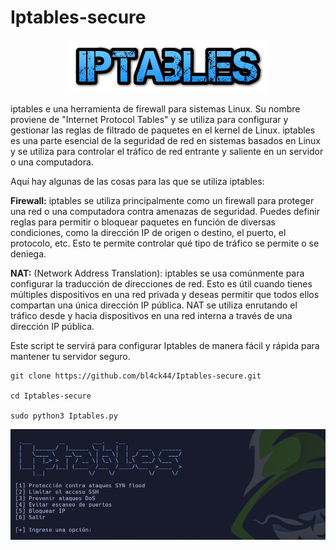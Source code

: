 # Iptables-secure

<p align="center">
<img src="Logotipo.png">
</p>

iptables e una herramienta de firewall para sistemas Linux. Su nombre proviene de "Internet Protocol Tables" y se utiliza para configurar y gestionar las reglas de filtrado de paquetes en el kernel de Linux. iptables es una parte esencial de la seguridad de red en sistemas basados en Linux y se utiliza para controlar el tráfico de red entrante y saliente en un servidor o una computadora.

Aquí hay algunas de las cosas para las que se utiliza iptables:

**Firewall:** iptables se utiliza principalmente como un firewall para proteger una red o una computadora contra amenazas de seguridad. Puedes definir reglas para permitir o bloquear paquetes en función de diversas condiciones, como la dirección IP de origen o destino, el puerto, el protocolo, etc. Esto te permite controlar qué tipo de tráfico se permite o se deniega.

**NAT:** (Network Address Translation): iptables se usa comúnmente para configurar la traducción de direcciones de red. Esto es útil cuando tienes múltiples dispositivos en una red privada y deseas permitir que todos ellos compartan una única dirección IP pública. NAT se utiliza enrutando el tráfico desde y hacia dispositivos en una red interna a través de una dirección IP pública.

Este script te servirá para configurar Iptables de manera fácil y rápida para mantener tu servidor seguro.

```
git clone https://github.com/bl4ck44/Iptables-secure.git

cd Iptables-secure

sudo python3 Iptables.py
```

<p align="center">
<img src="./Img/Iptables.png">
</p>